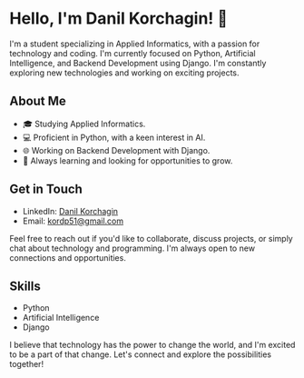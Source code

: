# Hello, I'm Danil Korchagin! 👋

I'm a student specializing in Applied Informatics, with a passion for technology and coding. I'm currently focused on Python, Artificial Intelligence, and Backend Development using Django. I'm constantly exploring new technologies and working on exciting projects.

## About Me

- 🎓 Studying Applied Informatics.
- 💻 Proficient in Python, with a keen interest in AI.
- 🌐 Working on Backend Development with Django.
- 🚀 Always learning and looking for opportunities to grow.

## Get in Touch

- LinkedIn: [Danil Korchagin](https://www.linkedin.com/in/danil-korchagin-431822292/)
- Email: kordp51@gmail.com

Feel free to reach out if you'd like to collaborate, discuss projects, or simply chat about technology and programming. I'm always open to new connections and opportunities.


## Skills

- Python
- Artificial Intelligence
- Django

I believe that technology has the power to change the world, and I'm excited to be a part of that change. Let's connect and explore the possibilities together!
